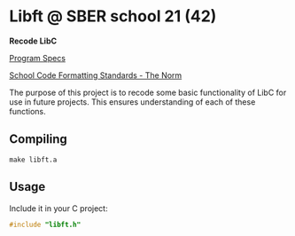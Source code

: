 # Libft @ SBER school 21 (42)

**Recode LibC**

[Program Specs](https://github.com/kravchenkovmiit/libft/blob/master/libft.en.pdf)

[School Code Formatting Standards - The Norm](https://github.com/kravchenkovmiit/flt/blob/master/Norm.pdf)

The purpose of this project is to recode some basic functionality of LibC for use in future projects. This ensures understanding of each of these functions.

## Compiling
`make libft.a`

## Usage
Include it in your C project:
```c
#include "libft.h"
```
